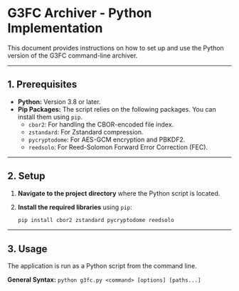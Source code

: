 # G3FC Archiver - Python Implementation

This document provides instructions on how to set up and use the Python version of the G3FC command-line archiver.

---

## 1. Prerequisites

- **Python:** Version 3.8 or later.
- **Pip Packages:** The script relies on the following packages. You can install them using `pip`.
  - `cbor2`: For handling the CBOR-encoded file index.
  - `zstandard`: For Zstandard compression.
  - `pycryptodome`: For AES-GCM encryption and PBKDF2.
  - `reedsolo`: For Reed-Solomon Forward Error Correction (FEC).

---

## 2. Setup

1.  **Navigate to the project directory** where the Python script is located.
2.  **Install the required libraries** using `pip`:

    ```bash
    pip install cbor2 zstandard pycryptodome reedsolo
    ```

---

## 3. Usage

The application is run as a Python script from the command line.

**General Syntax:**
`python g3fc.py <command> [options] [paths...]`

